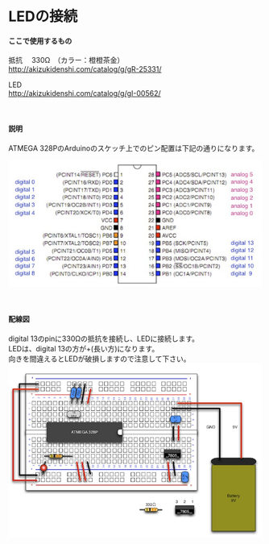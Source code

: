 # LEDの接続

#### ここで使用するもの

抵抗　 330Ω　（カラー：橙橙茶金）
<br>
http://akizukidenshi.com/catalog/g/gR-25331/

LED
<br>
http://akizukidenshi.com/catalog/g/gI-00562/

<br>

#### 説明
ATMEGA 328PのArduinoのスケッチ上でのピン配置は下記の通りになります。

![](circuit1-09.jpg)

<br>

#### 配線図
digital 13のpinに330Ωの抵抗を接続し、LEDに接続します。
<br>
LEDは、digital 13の方が+(長い方)になります。
<br>
向きを間違えるとLEDが破損しますので注意して下さい。
![](circuit1-10.jpg)
